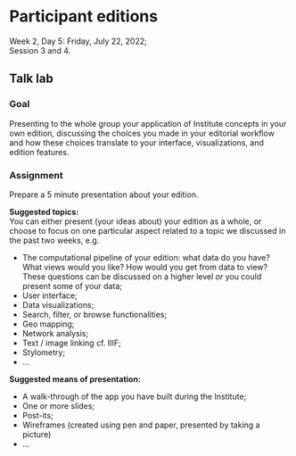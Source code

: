 # Participant editions
Week 2, Day 5: Friday, July 22, 2022;  
Session 3 and 4.

## Talk lab

### Goal
Presenting to the whole group your application of Institute concepts in your own edition, discussing the choices you made in your editorial workflow and how these choices translate to your interface, visualizations, and edition features.

### Assignment
Prepare a 5 minute presentation about your edition.   

**Suggested topics:**  
You can either present (your ideas about) your edition as a whole, or choose to focus on one particular aspect related to a topic we discussed in the past two weeks, e.g.

- The computational pipeline of your edition: what data do you have? What views would you like? How would you get from data to view? These questions can be discussed on a higher level _or_ you could present some of your data;
- User interface;
- Data visualizations;
- Search, filter, or browse functionalities;
- Geo mapping;
- Network analysis;
- Text / image linking cf. IIIF;
- Stylometry;
- ...

**Suggested means of presentation:**

- A walk-through of the app you have built during the Institute;
- One or more slides;
- Post-its;
- Wireframes (created using pen and paper, presented by taking a picture)
- ... 